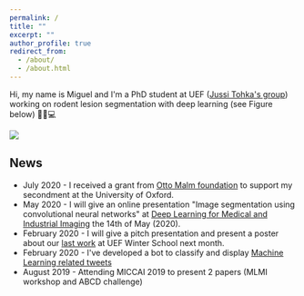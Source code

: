 ```yaml
---
permalink: /
title: ""
excerpt: ""
author_profile: true
redirect_from: 
  - /about/
  - /about.html
---
```


Hi, my name is Miguel and I'm a PhD student at UEF (<a href="https://www.jussitohka.net/" target="_blank">Jussi Tohka's group</a>) working on rodent lesion segmentation with deep learning (see Figure below) 🧠🐭💻

<img src="{{ base_path }}/images/lesions.png" with="400px">

## News
* July 2020 - I received a grant from <a href="http://en.ottomalm.fi.kotisivukone.com/stipends-granted-2020" target="_blank">Otto Malm foundation</a> to support my secondment at the University of Oxford.
* May 2020 - I will give an online presentation "Image segmentation using convolutional neural networks" at <a href="https://blogs.uef.fi/kubiac/2020/04/21/deep-learning-for-medical-and-industrial-imaging-an-online-networking-event/" target="_blank">Deep Learning  for Medical and Industrial Imaging</a> the 14th of May (2020).
* February 2020 - I will give a pitch presentation and present a poster about our <a href="https://arxiv.org/abs/2001.09138" target="_blank">last work</a> at UEF Winter School next month.
* February 2020 - I've developed a bot to classify and display <a href="https://jmlipman.github.io/misc/popularML" target="_blank">Machine Learning related tweets</a>
* August 2019 - Attending MICCAI 2019 to present 2 papers (MLMI workshop and ABCD challenge)

